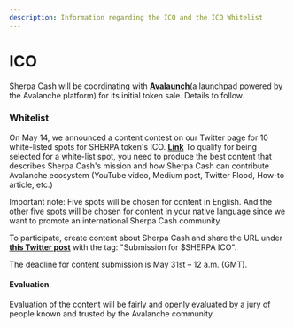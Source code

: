 ```yaml
---
description: Information regarding the ICO and the ICO Whitelist
---
```


# ICO

Sherpa Cash will be coordinating with [**Avalaunch**](https://avalaunch.app/)\(a launchpad powered by the Avalanche platform\) for its initial token sale. Details to follow.

### **Whitelist**

On May 14, we announced a content contest on our Twitter page for 10 white-listed spots for SHERPA token's ICO. [**Link**](https://twitter.com/sherpa_cash/status/1393287134287601664)
To qualify for being selected for a white-list spot, you need to produce the best content that describes Sherpa Cash's mission and how Sherpa Cash can contribute Avalanche ecosystem (YouTube video, Medium post, Twitter Flood, How-to article, etc.)

Important note: Five spots will be chosen for content in English. And the other five spots will be chosen for content in your native language since we want to promote an international Sherpa Cash community.

To participate, create content about Sherpa Cash and share the URL under [**this Twitter post**]((https://twitter.com/sherpa_cash/status/1393287134287601664)) with the tag: "Submission for $SHERPA ICO".

The deadline for content submission is May 31st – 12 a.m. \(GMT\).

#### **Evaluation**

Evaluation of the content will be fairly and openly evaluated by a jury of people known and trusted by the Avalanche community.
